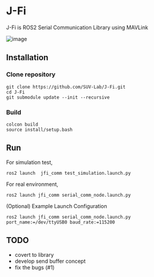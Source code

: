 # J-Fi
J-Fi is ROS2 Serial Communication Library using MAVLink

![image](https://github.com/user-attachments/assets/089d86cf-dab3-48db-b4c0-dfab6dbb34eb)


## Installation

### Clone repository
```
git clone https://github.com/SUV-Lab/J-Fi.git
cd J-Fi
git submodule update --init --recursive
```

### Build
```
colcon build
source install/setup.bash
```


## Run

For simulation test,
```
ros2 launch  jfi_comm test_simulation.launch.py
```

For real environment,
```
ros2 launch jfi_comm serial_comm_node.launch.py
```
(Optional) Example Launch Configuration
```
ros2 launch jfi_comm serial_comm_node.launch.py port_name:=/dev/ttyUSB0 baud_rate:=115200
```

## TODO
- covert to library
- develop send buffer concept
- fix the bugs (#1)
